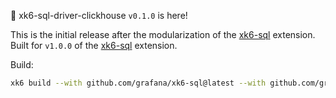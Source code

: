 🎉 xk6-sql-driver-clickhouse `v0.1.0` is here!

This is the initial release after the modularization of the [xk6-sql](https://github.com/grafana/xk6-sql) extension. Built for `v1.0.0` of the [xk6-sql](https://github.com/grafana/xk6-sql) extension.

Build:

```bash
xk6 build --with github.com/grafana/xk6-sql@latest --with github.com/grafana/xk6-sql-driver-clickhouse@latest
```

